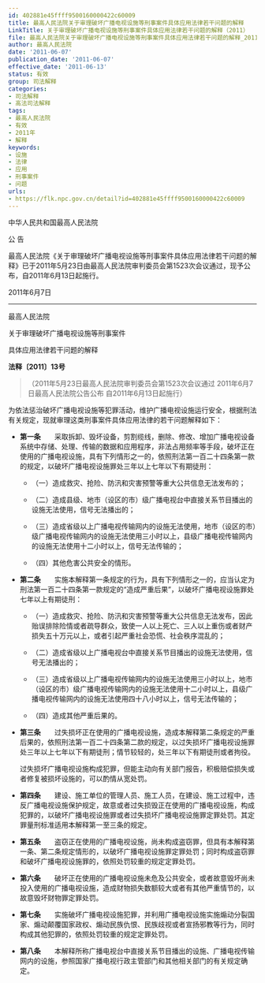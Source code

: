 ```yaml
---
id: 402881e45ffff9500160000422c60009
title: 最高人民法院关于审理破坏广播电视设施等刑事案件具体应用法律若干问题的解释
LinkTitle: 关于审理破坏广播电视设施等刑事案件具体应用法律若干问题的解释（2011）
file: 最高人民法院关于审理破坏广播电视设施等刑事案件具体应用法律若干问题的解释_20110607_402881e45ffff9500160000422c60009.docx
author: 最高人民法院
date: '2011-06-07'
publication_date: '2011-06-07'
effective_date: '2011-06-13'
status: 有效
group: 司法解释
categories:
- 司法解释
- 高法司法解释
tags:
- 最高人民法院
- 有效
- 2011年
- 解释
keywords:
- 设施
- 法律
- 应用
- 刑事案件
- 问题
urls:
- https://flk.npc.gov.cn/detail?id=402881e45ffff9500160000422c60009
---
```


中华人民共和国最高人民法院

公 告

最高人民法院《关于审理破坏广播电视设施等刑事案件具体应用法律若干问题的解释》已于2011年5月23日由最高人民法院审判委员会第1523次会议通过，现予公布，自2011年6月13日起施行。

2011年6月7日

---

最高人民法院

关于审理破坏广播电视设施等刑事案件

具体应用法律若干问题的解释

**法释〔2011〕13号**

> （2011年5月23日最高人民法院审判委员会第1523次会议通过 2011年6月7日最高人民法院公告公布 自2011年6月13日起施行）

为依法惩治破坏广播电视设施等犯罪活动，维护广播电视设施运行安全，根据刑法有关规定，现就审理这类刑事案件具体应用法律的若干问题解释如下：

- **第一条**　　采取拆卸、毁坏设备，剪割缆线，删除、修改、增加广播电视设备系统中存储、处理、传输的数据和应用程序，非法占用频率等手段，破坏正在使用的广播电视设施，具有下列情形之一的，依照刑法第一百二十四条第一款的规定，以破坏广播电视设施罪处三年以上七年以下有期徒刑：

  - （一）造成救灾、抢险、防汛和灾害预警等重大公共信息无法发布的；

  - （二）造成县级、地市（设区的市）级广播电视台中直接关系节目播出的设施无法使用，信号无法播出的；

  - （三）造成省级以上广播电视传输网内的设施无法使用，地市（设区的市）级广播电视传输网内的设施无法使用三小时以上，县级广播电视传输网内的设施无法使用十二小时以上，信号无法传输的；

  - （四）其他危害公共安全的情形。

- **第二条**　　实施本解释第一条规定的行为，具有下列情形之一的，应当认定为刑法第一百二十四条第一款规定的“造成严重后果”，以破坏广播电视设施罪处七年以上有期徒刑：

  - （一）造成救灾、抢险、防汛和灾害预警等重大公共信息无法发布，因此贻误排除险情或者疏导群众，致使一人以上死亡、三人以上重伤或者财产损失五十万元以上，或者引起严重社会恐慌、社会秩序混乱的；

  - （二）造成省级以上广播电视台中直接关系节目播出的设施无法使用，信号无法播出的；

  - （三）造成省级以上广播电视传输网内的设施无法使用三小时以上，地市（设区的市）级广播电视传输网内的设施无法使用十二小时以上，县级广播电视传输网内的设施无法使用四十八小时以上，信号无法传输的；

  - （四）造成其他严重后果的。

- **第三条**　　过失损坏正在使用的广播电视设施，造成本解释第二条规定的严重后果的，依照刑法第一百二十四条第二款的规定，以过失损坏广播电视设施罪处三年以上七年以下有期徒刑；情节较轻的，处三年以下有期徒刑或者拘役。

  过失损坏广播电视设施构成犯罪，但能主动向有关部门报告，积极赔偿损失或者修复被损坏设施的，可以酌情从宽处罚。

- **第四条**　　建设、施工单位的管理人员、施工人员，在建设、施工过程中，违反广播电视设施保护规定，故意或者过失损毁正在使用的广播电视设施，构成犯罪的，以破坏广播电视设施罪或者过失损坏广播电视设施罪定罪处罚。其定罪量刑标准适用本解释第一至三条的规定。

- **第五条**　　盗窃正在使用的广播电视设施，尚未构成盗窃罪，但具有本解释第一条、第二条规定情形的，以破坏广播电视设施罪定罪处罚；同时构成盗窃罪和破坏广播电视设施罪的，依照处罚较重的规定定罪处罚。

- **第六条**　　破坏正在使用的广播电视设施未危及公共安全，或者故意毁坏尚未投入使用的广播电视设施，造成财物损失数额较大或者有其他严重情节的，以故意毁坏财物罪定罪处罚。

- **第七条**　　实施破坏广播电视设施犯罪，并利用广播电视设施实施煽动分裂国家、煽动颠覆国家政权、煽动民族仇恨、民族歧视或者宣扬邪教等行为，同时构成其他犯罪的，依照处罚较重的规定定罪处罚。

- **第八条**　　本解释所称广播电视台中直接关系节目播出的设施、广播电视传输网内的设施，参照国家广播电视行政主管部门和其他相关部门的有关规定确定。
